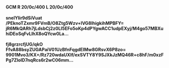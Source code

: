 #### GCM R 20/0c/400 L 20/0c/400
**snelYIir9dSiVuat**<br/>**/PEknoTZxmr9FVmB/O8Ztg5Wzv+lVG8lhigkihMPBFY=**<br/>**jR6MkQARh7jLdsbCj2z0LI5EFo5oKp4dPYgwACC1udpEXyj/M4go57MBXuhiDEoSqFvLlhX8oQYcw0La...**<br/><br/>
**fj8grzrcfjUG/qkO**<br/>**FfvA88bsyZUGAPaiV01UzBfnFqgdEIMw8GRsvX6P8zo=**<br/>**9901Mvo3/KX+/Rz720wdaUXlf/exSVTY8Y9SJXkJzMQ46R+c8hF/m0xzFPg7ZloID7nqRcs6r2wC06mm...**